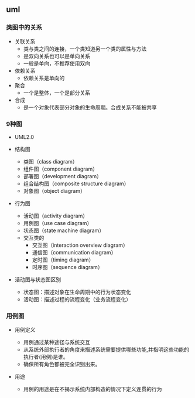 ## uml

### 类图中的关系 
 * 关联关系
   + 类与类之间的连接，一个类知道另一个类的属性与方法
   + 是双向关系也可以是单向关系
   + 一般是单向，不推荐使用双向
 * 依赖关系
   + 依赖关系是单向的
 * 聚合
   + 一个是整体，一个是部分关系
 * 合成
   + 是一个对象代表部分对象的生命周期。合成关系不能被共享
   
   
### 9种图
 * UML2.0

 * 结构图
   + 类图（class diagram）
   + 组件图（component diagram）
   + 部署图（development diagram）
   + 组合结构图（composite structure diagram）
   + 对象图（object diagram）
 * 行为图
   + 活动图（activity diagram）
   + 用例图（use case diagram）
   + 状态图（state machine diagram）
   + 交互类的
     - 交互图（interaction overview diagram）
     - 通信图（communication diagram）
     - 定时图（timing diagram）
     - 时序图（sequence diagram）
     
 * 活动图与状态图区别 
   + 状态图：描述对象在生命周期中的行为状态变化 
   + 活动图：描述过程的流程变化（业务流程变化）
   
   
### 用例图
 * 用例定义
   + 用例通过某种途径与系统交互
   + 从系统外部执行者的角度来描述系统需要提供哪些功能,并指明这些功能的执行者(用例)是谁。
   + 确保所有角色都被完全识别出来。
   
 * 用途
   + 用例的用途是在不揭示系统内部构造的情况下定义连贯的行为
   